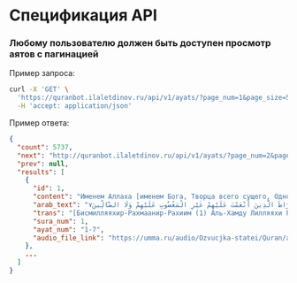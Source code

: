 <!---
The MIT License (MIT).

Copyright (c) 2018-2025 Almaz Ilaletdinov <a.ilaletdinov@yandex.ru>

Permission is hereby granted, free of charge, to any person obtaining a copy
of this software and associated documentation files (the "Software"), to deal
in the Software without restriction, including without limitation the rights
to use, copy, modify, merge, publish, distribute, sublicense, and/or sell
copies of the Software, and to permit persons to whom the Software is
furnished to do so, subject to the following conditions:

The above copyright notice and this permission notice shall be included in all
copies or substantial portions of the Software.

THE SOFTWARE IS PROVIDED "AS IS", WITHOUT WARRANTY OF ANY KIND,
EXPRESS OR IMPLIED, INCLUDING BUT NOT LIMITED TO THE WARRANTIES OF
MERCHANTABILITY, FITNESS FOR A PARTICULAR PURPOSE AND NONINFRINGEMENT.
IN NO EVENT SHALL THE AUTHORS OR COPYRIGHT HOLDERS BE LIABLE FOR ANY CLAIM,
DAMAGES OR OTHER LIABILITY, WHETHER IN AN ACTION OF CONTRACT, TORT OR
OTHERWISE, ARISING FROM, OUT OF OR IN CONNECTION WITH THE SOFTWARE OR THE USE
OR OTHER DEALINGS IN THE SOFTWARE.
-->
# Спецификация API

### Любому пользователю должен быть доступен просмотр аятов с пагинацией

Пример запроса:

```bash
curl -X 'GET' \
  'https://quranbot.ilaletdinov.ru/api/v1/ayats/?page_num=1&page_size=50' \
  -H 'accept: application/json'
```

Пример ответа:

```json
{
  "count": 5737,
  "next": "http://quranbot.ilaletdinov.ru/api/v1/ayats/?page_num=2&page_size=50",
  "prev": null,
  "results": [
    {
      "id": 1,
      "content": "Именем Аллаха [именем Бога, Творца всего сущего, Одного и Единственного для всех и вся], милость Которого вечна и безгранична. Истинное восхваление принадлежит только Аллаху, Господу миров, милость Которого вечна и безгранична, Владыке Судного Дня. Тебе поклоняемся и у Тебя просим помощи [поддержки, Божьего благословения в делах наших]. Направь нас на правильный путь. Путь тех, которым он был дарован [из числа пророков и посланников, праведников и мучеников, а также всех тех, кто удостоен был такой чести — идти правильным путем]. Не тех, на которых Ты разгневался, и не тех, которые сошли с него[,] .",
      "arab_text": "بِسْمِ اللَّهِ الرَّحْمَنِ الرَّحِيمِ١ الْحَمْدُ لِلَّهِ رَبِّ الْعَالَمِينَ٢ الرَّحْمَنِ الرَّحِيمِ٣ مَالِكِ يَوْمِ الدِّينِ٤ إِيَّاكَ نَعْبُدُ وَإِيَّاكَ نَسْتَعِينُ٥ اهْدِنَا الصِّرَاطَ الْمُسْتَقِيمَ٦ صِرَاطَ الَّذِينَ أَنْعَمْتَ عَلَيْهِمْ غَيْرِ الْمَغْضُوبِ عَلَيْهِمْ وَلَا الضَّالِّينَ٧",
      "trans": "[Бисмилляяхир-Рахмаанир-Рахиим (1) Аль-Хамду Лилляяхи Раббиль-`Алямиин(2) Эр-Рахмаанир-Рахимм (3) Малики йаумид-диин (4) Ийяякя ня`буду уа ийяякя наста`иин (5) Ихдиня ссырааталь-мустакыыйм (6) Ссырааталь-лязиина ан`амта `алейхим, гайриль-магдууби `алейхим уа ляд-дааалиин. (7)]",
      "sura_num": 1,
      "ayat_num": "1-7",
      "audio_file_link": "https://umma.ru/audio/Ozvucjka-statei/Quran/audio/Husary_64/1/001001-7.mp3"
    },
    ...
  ]
}
```
